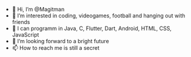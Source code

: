 - 👋 Hi, I’m @Magitman
- 👀 I’m interested in coding, videogames, football and hanging out with friends
- 🌱 I can programm in Java, C, Flutter, Dart, Android, HTML, CSS, JavaScript
- 💞️ I’m looking forward to a bright future
- 📫 How to reach me is still a secret

<!---
Magitman/Magitman is a ✨ special ✨ repository because its `README.md` (this file) appears on your GitHub profile.
You can click the Preview link to take a look at your changes.
--->
